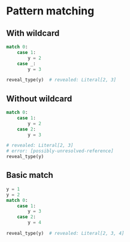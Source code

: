 # Pattern matching

## With wildcard

```py
match 0:
    case 1:
        y = 2
    case _:
        y = 3

reveal_type(y)  # revealed: Literal[2, 3]
```

## Without wildcard

```py
match 0:
    case 1:
        y = 2
    case 2:
        y = 3

# revealed: Literal[2, 3]
# error: [possibly-unresolved-reference]
reveal_type(y)
```

## Basic match

```py
y = 1
y = 2
match 0:
    case 1:
        y = 3
    case 2:
        y = 4

reveal_type(y)  # revealed: Literal[2, 3, 4]
```
